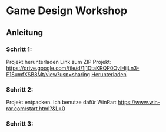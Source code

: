 # Game Design Workshop

## Anleitung

### Schritt 1:
Projekt herunterladen
Link zum ZIP Projekt: https://drive.google.com/file/d/1j1DtaKRQP0OylHijLn3-F1SumfXSB8Mt/view?usp=sharing
[Herunterladen](/ReadmeImgs/01.png)

### Schritt 2:
Projekt entpacken. Ich benutze dafür WinRar: https://www.win-rar.com/start.html?&L=0

### Schritt 3:

